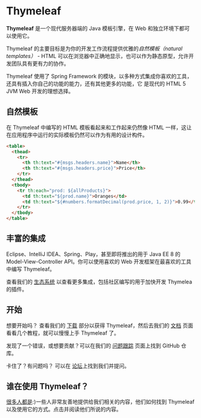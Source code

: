 # Thymeleaf

**Thymeleaf** 是一个现代服务器端的 Java 模板引擎，在 Web 和独立环境下都可以使用它。

Thymeleaf 的主要目标是为你的开发工作流程提供优雅的*自然模板（natural templates）* - HTML 可以在浏览器中正确地显示，也可以作为静态原型，允许开发团队具有更有力的协作。

Thymeleaf 使用了 Spring Framework 的模块，以多种方式集成你喜欢的工具，还具有插入你自己的功能的能力，还有其他更多的功能，它 是现代的 HTML 5 JVM Web 开发的理想选择。

## 自然模板

在 Thymeleaf 中编写的 HTML 模板看起来和工作起来仍然像 HTML 一样，这让在应用程序中运行的实际模板仍然可以作为有用的设计构件。

````html
<table>
  <thead>
    <tr>
      <th th:text="#{msgs.headers.name}">Name</th>
      <th th:text="#{msgs.headers.price}">Price</th>
    </tr>
  </thead>
  <tbody>
    <tr th:each="prod: ${allProducts}">
      <td th:text="${prod.name}">Oranges</td>
      <td th:text="${#numbers.formatDecimal(prod.price, 1, 2)}">0.99</td>
    </tr>
  </tbody>
</table>
````

## 丰富的集成

Eclipse、IntelliJ IDEA、Spring、Play，甚至即将推出的用于 Java EE 8 的 Model-View-Controller API。你可以使用喜欢的 Web 开发框架在最喜欢的工具中编写 Thymeleaf。

查看我们的 [生态系统](http://www.thymeleaf.org/ecosystem.html) 以查看更多集成，包括社区编写的用于加快开发 Thymelea 的插件。

## 开始

想要开始吗？ 查看我们的 [下载](http://www.thymeleaf.org/download.html) 部分以获得 Thymeleaf，然后去我们的 [文档](http://www.thymeleaf.org/documentation.html) 页面看看几个教程，就可以慢慢上手 Thymeleaf 了。

发现了一个错误，或想要贡献？可以在我们的 [问题跟踪](http://www.thymeleaf.org/issuetracking.html) 页面上找到 GitHub 仓库。

卡住了？有问题吗？ 可以在 [论坛](http://forum.thymeleaf.org/)上找到我们并提问。

## 谁在使用 Thymeleaf？

[很多人都是](http://www.thymeleaf.org/whoisusingthymeleaf.html):)一些人非常友善地提供给我们相关的内容，他们如何找到 Thymeleaf 以及使用它的方式。点击并阅读他们所说的内容。